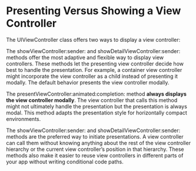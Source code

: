 # Presenting Versus Showing a View Controller

The UIViewController class offers two ways to display a view controller:

The showViewController:sender: and showDetailViewController:sender: methods offer the most adaptive and flexible way to display view controllers. These methods let the presenting view controller decide how best to handle the presentation. For example, a container view controller might incorporate the view controller as a child instead of presenting it modally. The default behavior presents the view controller modally.

The presentViewController:animated:completion: method **always displays the view controller modally**. The view controller that calls this method might not ultimately handle the presentation but the presentation is always modal. This method adapts the presentation style for horizontally compact environments.

The showViewController:sender: and showDetailViewController:sender: methods are the preferred way to initiate presentations. A view controller can call them without knowing anything about the rest of the view controller hierarchy or the current view controller’s position in that hierarchy. These methods also make it easier to reuse view controllers in different parts of your app without writing conditional code paths.